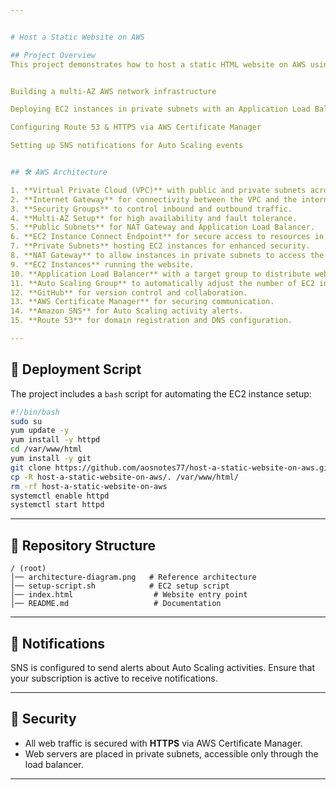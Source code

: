 ```yaml
---


# Host a Static Website on AWS

## Project Overview
This project demonstrates how to host a static HTML website on AWS using a secure, scalable, and fault-tolerant architecture


Building a multi-AZ AWS network infrastructure

Deploying EC2 instances in private subnets with an Application Load Balancer

Configuring Route 53 & HTTPS via AWS Certificate Manager

Setting up SNS notifications for Auto Scaling events


## 🛠 AWS Architecture

1. **Virtual Private Cloud (VPC)** with public and private subnets across two Availability Zones.
2. **Internet Gateway** for connectivity between the VPC and the internet.
3. **Security Groups** to control inbound and outbound traffic.
4. **Multi-AZ Setup** for high availability and fault tolerance.
5. **Public Subnets** for NAT Gateway and Application Load Balancer.
6. **EC2 Instance Connect Endpoint** for secure access to resources in both public and private subnets.
7. **Private Subnets** hosting EC2 instances for enhanced security.
8. **NAT Gateway** to allow instances in private subnets to access the internet.
9. **EC2 Instances** running the website.
10. **Application Load Balancer** with a target group to distribute web traffic evenly.
11. **Auto Scaling Group** to automatically adjust the number of EC2 instances.
12. **GitHub** for version control and collaboration.
13. **AWS Certificate Manager** for securing communication.
14. **Amazon SNS** for Auto Scaling activity alerts.
15. **Route 53** for domain registration and DNS configuration.

---
```


## 🚀 Deployment Script

The project includes a `bash` script for automating the EC2 instance setup:

```bash
#!/bin/bash
sudo su
yum update -y
yum install -y httpd
cd /var/www/html
yum install -y git
git clone https://github.com/aosnotes77/host-a-static-website-on-aws.git
cp -R host-a-static-website-on-aws/. /var/www/html/
rm -rf host-a-static-website-on-aws
systemctl enable httpd
systemctl start httpd
```

---

## 📂 Repository Structure

```
/ (root)
│── architecture-diagram.png   # Reference architecture
│── setup-script.sh            # EC2 setup script
│── index.html                  # Website entry point
│── README.md                   # Documentation
```

---

## 📧 Notifications

SNS is configured to send alerts about Auto Scaling activities. Ensure that your subscription is active to receive notifications.

---

## 🔐 Security

* All web traffic is secured with **HTTPS** via AWS Certificate Manager.
* Web servers are placed in private subnets, accessible only through the load balancer.

---


